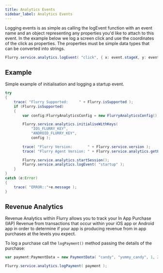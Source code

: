 ```yaml
---
title: Analytics Events
sidebar_label: Analytics Events
---
```


Logging events is as simple as calling the logEvent function with an event name and an object 
representing any properties you'd like to attach to this event. In the example below we log a 
screen click and use the coordinates of the click as properties. The properties must be simple 
data types that can be converted into strings.

```actionscript
Flurry.service.analytics.logEvent( "click", { x: event.stageX, y: event.stageY } );
```



## Example

Simple example of initialisation and logging a startup event.

```actionscript
try
{
	trace( "Flurry Supported:     " + Flurry.isSupported );
	if (Flurry.isSupported)
	{
		var config:FlurryAnalyticsConfig = new FlurryAnalyticsConfig();

		Flurry.service.analytics.initialiseWithKeys(
			"IOS_FLURRY_KEY", 
			"ANDROID_FLURRY_KEY",
			config );
		
		trace( "Flurry Version:       " + Flurry.service.version );
		trace( "Flurry Agent Version: " + Flurry.service.analytics.getFlurryAgentVersion() );

		Flurry.service.analytics.startSession();
		Flurry.service.analytics.logEvent( "startup" );
	}
}
catch (e:Error)
{
	trace( "ERROR::"+e.message );
}
```



## Revenue Analytics

Revenue Analytics within Flurry allows you to track your In App Purchase (IAP) Revenue from transactions that occur within your iOS app or Android app in order to determine if your app is producing revenue from in app purchases at the levels you expect.

To log a purchase call the `logPayment()` method passing the details of the purchase:


```actionscript
var payment:PaymentData = new PaymentData( "candy", "yummy_candy", 1, 2.99, "USD", "123456789" );

Flurry.service.analytics.logPayment( payment );
```


